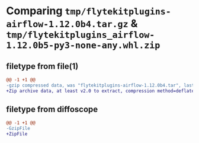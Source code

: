 # Comparing `tmp/flytekitplugins-airflow-1.12.0b4.tar.gz` & `tmp/flytekitplugins_airflow-1.12.0b5-py3-none-any.whl.zip`

## filetype from file(1)

```diff
@@ -1 +1 @@
-gzip compressed data, was "flytekitplugins-airflow-1.12.0b4.tar", last modified: Thu Apr  4 00:19:07 2024, max compression
+Zip archive data, at least v2.0 to extract, compression method=deflate
```

## filetype from diffoscope

```diff
@@ -1 +1 @@
-GzipFile
+ZipFile
```

